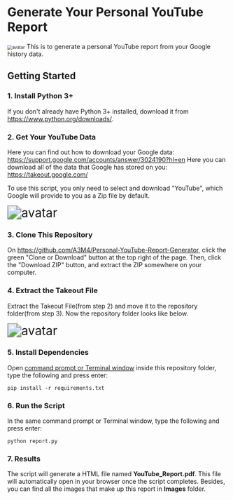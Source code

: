 # Generate Your Personal YouTube Report
<img src="https://i.ibb.co/HFZqCf2/Screenshot-1.png" alt="avatar" style="zoom: 70%;" />
This is to generate a personal YouTube report from your Google history data.

## Getting Started

### 1. Install Python 3+

If you don't already have Python 3+ installed, download it from https://www.python.org/downloads/. 

### 2. Get Your YouTube Data

Here you can find out how to download your Google data: https://support.google.com/accounts/answer/3024190?hl=en
Here you can download all of the data that Google has stored on you: https://takeout.google.com/

To use this script, you only need to select and download "YouTube", which Google will provide to you as a Zip file by default.

<img src="https://i.ibb.co/Wk1LZ7N/Screenshot-4.png" alt="avatar" style="zoom: 200%;" />

### 3. Clone This Repository

On https://github.com/A3M4/Personal-YouTube-Report-Generator, click the green "Clone or Download" button at the top right of the page. Then, click the "Download ZIP" button, and extract the ZIP somewhere on your computer.

### 4. Extract the Takeout File

Extract the Takeout File(from step 2) and move it to the repository folder(from step 3). Now the repository folder looks like below.



<img src="https://i.ibb.co/R4D5yHn/Screenshot-2.png" alt="avatar" style="zoom: 200%;" />

### 5. Install Dependencies

Open [command prompt or Terminal window](https://tutorial.djangogirls.org/en/intro_to_command_line/#what-is-the-command-line) inside this repository folder, type the following and press enter:

```
pip install -r requirements.txt
```

### 6. Run the Script

In the same command prompt or Terminal window, type the following and press enter:

```
python report.py
```

### 7. Results

The script will generate a HTML file named **YouTube_Report.pdf**. This file will automatically open in your browser once the script completes. Besides, you can find all the images that make up this report in **Images** folder.




